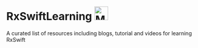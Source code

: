 # RxSwiftLearning <img src="https://raw.githubusercontent.com/ReactiveX/RxSwift/master/assets/Rx_Logo_M.png" alt="Miss Electric Eel 2016" width="36" height="36">
A curated list of resources including blogs, tutorial and videos for learning RxSwift
